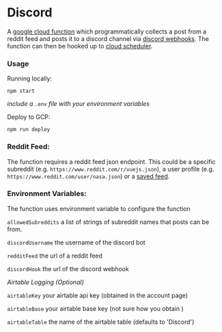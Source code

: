 # Discord 

A [google cloud function](https://cloud.google.com/functions/) which programmatically collects a post from a reddit feed and posts it to a discord channel via [discord webhooks](https://support.discordapp.com/hc/en-us/articles/228383668-Intro-to-Webhooks). The function can then be hooked up to [cloud scheduler](https://cloud.google.com/scheduler/docs/quickstart).


### Usage

Running locally:

```
npm start
```

*include a `.env` file with your environment variables*

Deploy to GCP:

```
npm run deploy
```

### Reddit Feed:

The function requires a reddit feed json endpoint. This could be a specific subreddit (e.g. `https://www.reddit.com/r/vuejs.json`), a user profile (e.g. `https://www.reddit.com/user/nasa.json`) or a [saved feed](https://www.reddit.com/prefs/feeds/).

### Environment Variables:

The function uses environment variable to configure the function

`allowedSubreddits` a list of strings of subreddit names that posts can be from.

`discordUsername` the username of the discord bot

`redditFeed` the url of a reddit feed 

`discordHook` the url of the discord webhook

*Airtable Logging (Optional)*

`airtableKey` your airtable api key (obtained in the account page)

`airtableBase` your airtable base key (not sure how you obtain )

`airtableTable` the name of the airtable table (defaults to 'Discord')